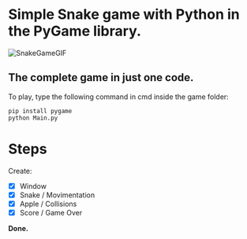 # Simple Snake game with Python in the PyGame library.

![SnakeGameGIF](https://user-images.githubusercontent.com/68216918/88472113-10549500-cee6-11ea-83b8-eb00bc12266a.gif)

The complete game in just one code.
-----------------------------------
To play, type the following command in cmd inside the game folder:
```
pip install pygame
python Main.py
```

# Steps

Create:
- [x] Window
- [x] Snake / Movimentation
- [x] Apple / Collisions
- [x] Score / Game Over

**Done.**

